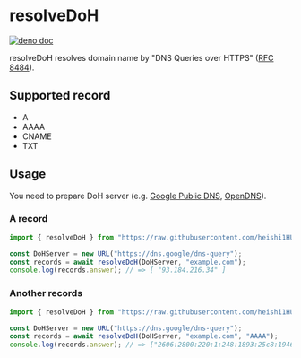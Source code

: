 # resolveDoH

[![deno doc](https://doc.deno.land/badge.svg)](https://doc.deno.land/https/raw.githubusercontent.com%2Fheishi1HUMANITY%2FresolveDoH%2Fmain%2Fmod.ts)


resolveDoH resolves domain name by "DNS Queries over HTTPS"
([RFC 8484](https://www.rfc-editor.org/info/rfc8484)).

## Supported record

- A
- AAAA
- CNAME
- TXT

## Usage

You need to prepare DoH server (e.g.
[Google Public DNS](https://dns.google/dns-query),
[OpenDNS](https://doh.opendns.com/dns-query)).

### A record

```typescript
import { resolveDoH } from "https://raw.githubusercontent.com/heishi1HUMANITY/resolveDoH/main/mod.ts";

const DoHServer = new URL("https://dns.google/dns-query");
const records = await resolveDoH(DoHServer, "example.com");
console.log(records.answer); // => [ "93.184.216.34" ]
```

### Another records

```typescript
import { resolveDoH } from "https://raw.githubusercontent.com/heishi1HUMANITY/resolveDoH/main/mod.ts";

const DoHServer = new URL("https://dns.google/dns-query");
const records = await resolveDoH(DoHServer, "example.com", "AAAA");
console.log(records.answer); // => ["2606:2800:220:1:248:1893:25c8:1946" ]
```
